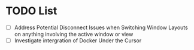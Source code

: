 # TODO List

- [ ] Address Potential Disconnect Issues when Switching Window Layouts on anything involving the active window or view
- [ ] Investigate intergration of Docker Under the Cursor